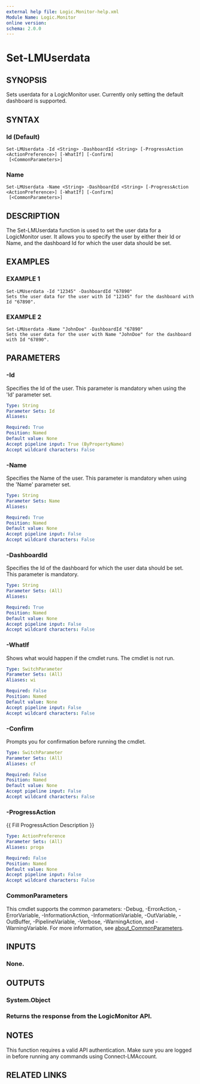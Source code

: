 ```yaml
---
external help file: Logic.Monitor-help.xml
Module Name: Logic.Monitor
online version:
schema: 2.0.0
---
```


# Set-LMUserdata

## SYNOPSIS
Sets userdata for a LogicMonitor user.
Currently only setting the default dashboard is supported.

## SYNTAX

### Id (Default)
```
Set-LMUserdata -Id <String> -DashboardId <String> [-ProgressAction <ActionPreference>] [-WhatIf] [-Confirm]
 [<CommonParameters>]
```

### Name
```
Set-LMUserdata -Name <String> -DashboardId <String> [-ProgressAction <ActionPreference>] [-WhatIf] [-Confirm]
 [<CommonParameters>]
```

## DESCRIPTION
The Set-LMUserdata function is used to set the user data for a LogicMonitor user.
It allows you to specify the user by either their Id or Name, and the dashboard Id for which the user data should be set.

## EXAMPLES

### EXAMPLE 1
```
Set-LMUserdata -Id "12345" -DashboardId "67890"
Sets the user data for the user with Id "12345" for the dashboard with Id "67890".
```

### EXAMPLE 2
```
Set-LMUserdata -Name "JohnDoe" -DashboardId "67890"
Sets the user data for the user with Name "JohnDoe" for the dashboard with Id "67890".
```

## PARAMETERS

### -Id
Specifies the Id of the user.
This parameter is mandatory when using the 'Id' parameter set.

```yaml
Type: String
Parameter Sets: Id
Aliases:

Required: True
Position: Named
Default value: None
Accept pipeline input: True (ByPropertyName)
Accept wildcard characters: False
```

### -Name
Specifies the Name of the user.
This parameter is mandatory when using the 'Name' parameter set.

```yaml
Type: String
Parameter Sets: Name
Aliases:

Required: True
Position: Named
Default value: None
Accept pipeline input: False
Accept wildcard characters: False
```

### -DashboardId
Specifies the Id of the dashboard for which the user data should be set.
This parameter is mandatory.

```yaml
Type: String
Parameter Sets: (All)
Aliases:

Required: True
Position: Named
Default value: None
Accept pipeline input: False
Accept wildcard characters: False
```

### -WhatIf
Shows what would happen if the cmdlet runs.
The cmdlet is not run.

```yaml
Type: SwitchParameter
Parameter Sets: (All)
Aliases: wi

Required: False
Position: Named
Default value: None
Accept pipeline input: False
Accept wildcard characters: False
```

### -Confirm
Prompts you for confirmation before running the cmdlet.

```yaml
Type: SwitchParameter
Parameter Sets: (All)
Aliases: cf

Required: False
Position: Named
Default value: None
Accept pipeline input: False
Accept wildcard characters: False
```

### -ProgressAction
{{ Fill ProgressAction Description }}

```yaml
Type: ActionPreference
Parameter Sets: (All)
Aliases: proga

Required: False
Position: Named
Default value: None
Accept pipeline input: False
Accept wildcard characters: False
```

### CommonParameters
This cmdlet supports the common parameters: -Debug, -ErrorAction, -ErrorVariable, -InformationAction, -InformationVariable, -OutVariable, -OutBuffer, -PipelineVariable, -Verbose, -WarningAction, and -WarningVariable. For more information, see [about_CommonParameters](http://go.microsoft.com/fwlink/?LinkID=113216).

## INPUTS

### None.
## OUTPUTS

### System.Object
### Returns the response from the LogicMonitor API.
## NOTES
This function requires a valid API authentication.
Make sure you are logged in before running any commands using Connect-LMAccount.

## RELATED LINKS
